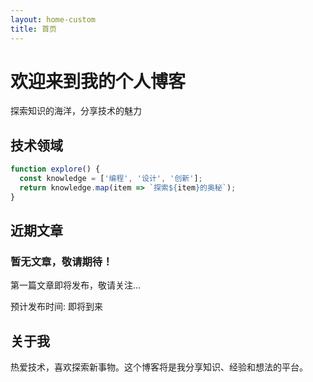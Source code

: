 ```yaml
---
layout: home-custom
title: 首页
---
```


<div class="hero-section">
  <h1 class="hero-title">欢迎来到我的个人博客</h1>
  <p class="hero-subtitle">探索知识的海洋，分享技术的魅力</p>
</div>

## 技术领域

```javascript
function explore() {
  const knowledge = ['编程', '设计', '创新'];
  return knowledge.map(item => `探索${item}的奥秘`);
}
```

## 近期文章

<div class="post-grid">
  <div class="post-card">
    <h3>暂无文章，敬请期待！</h3>
    <p class="post-excerpt">第一篇文章即将发布，敬请关注...</p>
    <div class="post-meta">预计发布时间: 即将到来</div>
  </div>
</div>

## 关于我

热爱技术，喜欢探索新事物。这个博客将是我分享知识、经验和想法的平台。
